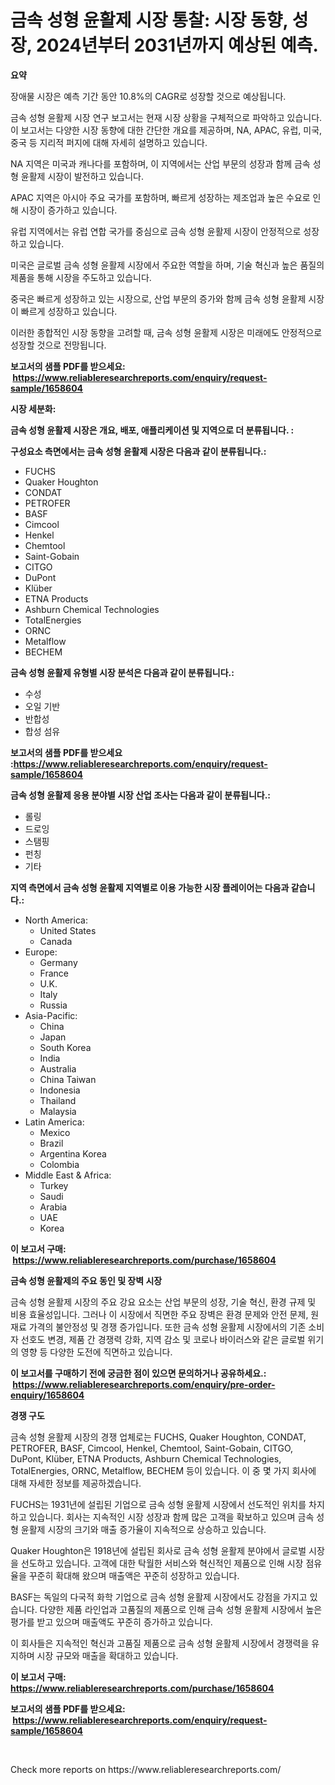 <p><h1>금속 성형 윤활제 시장 통찰: 시장 동향, 성장, 2024년부터 2031년까지 예상된 예측.</h1></p><p><strong>요약</strong></p>
<p><p>장애물 시장은 예측 기간 동안 10.8%의 CAGR로 성장할 것으로 예상됩니다.</p><p>금속 성형 윤활제 시장 연구 보고서는 현재 시장 상황을 구체적으로 파악하고 있습니다. 이 보고서는 다양한 시장 동향에 대한 간단한 개요를 제공하며, NA, APAC, 유럽, 미국, 중국 등 지리적 퍼지에 대해 자세히 설명하고 있습니다. </p><p>NA 지역은 미국과 캐나다를 포함하며, 이 지역에서는 산업 부문의 성장과 함께 금속 성형 윤활제 시장이 발전하고 있습니다. </p><p>APAC 지역은 아시아 주요 국가를 포함하며, 빠르게 성장하는 제조업과 높은 수요로 인해 시장이 증가하고 있습니다. </p><p>유럽 지역에서는 유럽 연합 국가를 중심으로 금속 성형 윤활제 시장이 안정적으로 성장하고 있습니다.</p><p>미국은 글로벌 금속 성형 윤활제 시장에서 주요한 역할을 하며, 기술 혁신과 높은 품질의 제품을 통해 시장을 주도하고 있습니다.</p><p>중국은 빠르게 성장하고 있는 시장으로, 산업 부문의 증가와 함께 금속 성형 윤활제 시장이 빠르게 성장하고 있습니다.</p><p>이러한 종합적인 시장 동향을 고려할 때, 금속 성형 윤활제 시장은 미래에도 안정적으로 성장할 것으로 전망됩니다.</p></p>
<p><strong>보고서의 샘플 PDF를 받으세요: &nbsp;<a href="https://www.reliableresearchreports.com/enquiry/request-sample/1658604">https://www.reliableresearchreports.com/enquiry/request-sample/1658604</a></strong></p>
<p><strong>시장 세분화:</strong></p>
<p><strong> 금속 성형 윤활제 시장은 개요, 배포, 애플리케이션 및 지역으로 더 분류됩니다. :</strong></p>
<p><strong>구성요소 측면에서는 금속 성형 윤활제 시장은 다음과 같이 분류됩니다.:</strong></p>
<p><ul><li>FUCHS</li><li>Quaker Houghton</li><li>CONDAT</li><li>PETROFER</li><li>BASF</li><li>Cimcool</li><li>Henkel</li><li>Chemtool</li><li>Saint-Gobain</li><li>CITGO</li><li>DuPont</li><li>Klüber</li><li>ETNA Products</li><li>Ashburn Chemical Technologies</li><li>TotalEnergies</li><li>ORNC</li><li>Metalflow</li><li>BECHEM</li></ul></p>
<p><strong> 금속 성형 윤활제 유형별 시장 분석은 다음과 같이 분류됩니다.:</strong></p>
<p><ul><li>수성</li><li>오일 기반</li><li>반합성</li><li>합성 섬유</li></ul></p>
<p><strong>보고서의 샘플 PDF를 받으세요 :<a href="https://www.reliableresearchreports.com/enquiry/request-sample/1658604">https://www.reliableresearchreports.com/enquiry/request-sample/1658604</a></strong></p>
<p><strong> 금속 성형 윤활제 응용 분야별 시장 산업 조사는 다음과 같이 분류됩니다.:</strong></p>
<p><ul><li>롤링</li><li>드로잉</li><li>스탬핑</li><li>펀칭</li><li>기타</li></ul></p>
<p><strong>지역 측면에서 금속 성형 윤활제 지역별로 이용 가능한 시장 플레이어는 다음과 같습니다.:</strong></p>
<p><ul>
    <li>
        North America:
        <ul>
            <li>United States</li>
            <li>Canada</li>
        </ul>
    </li>
    <li>
        Europe:
        <ul>
            <li>Germany</li>
            <li>France</li>
            <li>U.K.</li>
            <li>Italy</li>
            <li>Russia</li>
        </ul>
    </li>
    <li>
        Asia-Pacific:
        <ul>
            <li>China</li>
            <li>Japan</li>
            <li>South Korea</li>
            <li>India</li>
            <li>Australia</li>
            <li>China Taiwan</li>
            <li>Indonesia</li>
            <li>Thailand</li>
            <li>Malaysia</li>
        </ul>
    </li>
    <li>
        Latin America:
        <ul>
            <li>Mexico</li>
            <li>Brazil</li>
            <li>Argentina Korea</li>
            <li>Colombia</li>
        </ul>
    </li>
    <li>
        Middle East & Africa:
        <ul>
            <li>Turkey</li>
            <li>Saudi</li>
            <li>Arabia</li>
            <li>UAE</li>
            <li>Korea</li>
        </ul>
    </li>
    </ul></p>
<p><strong>이 보고서 구매: &nbsp;<a href="https://www.reliableresearchreports.com/purchase/1658604">https://www.reliableresearchreports.com/purchase/1658604</a></strong></p>
<p><strong>금속 성형 윤활제의 주요 동인 및 장벽 시장</strong></p>
<p><p>금속 성형 윤활제 시장의 주요 강요 요소는 산업 부문의 성장, 기술 혁신, 환경 규제 및 비용 효율성입니다. 그러나 이 시장에서 직면한 주요 장벽은 환경 문제와 안전 문제, 원재료 가격의 불안정성 및 경쟁 증가입니다. 또한 금속 성형 윤활제 시장에서의 기존 소비자 선호도 변경, 제품 간 경쟁력 강화, 지역 감소 및 코로나 바이러스와 같은 글로벌 위기의 영향 등 다양한 도전에 직면하고 있습니다.</p></p>
<p><strong>이 보고서를 구매하기 전에 궁금한 점이 있으면 문의하거나 공유하세요.: &nbsp;<a href="https://www.reliableresearchreports.com/enquiry/pre-order-enquiry/1658604">https://www.reliableresearchreports.com/enquiry/pre-order-enquiry/1658604</a></strong></p>
<p><strong>경쟁 구도</strong></p>
<p><p>금속 성형 윤활제 시장의 경쟁 업체로는 FUCHS, Quaker Houghton, CONDAT, PETROFER, BASF, Cimcool, Henkel, Chemtool, Saint-Gobain, CITGO, DuPont, Klüber, ETNA Products, Ashburn Chemical Technologies, TotalEnergies, ORNC, Metalflow, BECHEM 등이 있습니다. 이 중 몇 가지 회사에 대해 자세한 정보를 제공하겠습니다.</p><p>FUCHS는 1931년에 설립된 기업으로 금속 성형 윤활제 시장에서 선도적인 위치를 차지하고 있습니다. 회사는 지속적인 시장 성장과 함께 많은 고객을 확보하고 있으며 금속 성형 윤활제 시장의 크기와 매출 증가율이 지속적으로 상승하고 있습니다.</p><p>Quaker Houghton은 1918년에 설립된 회사로 금속 성형 윤활제 분야에서 글로벌 시장을 선도하고 있습니다. 고객에 대한 탁월한 서비스와 혁신적인 제품으로 인해 시장 점유율을 꾸준히 확대해 왔으며 매출액은 꾸준히 성장하고 있습니다.</p><p>BASF는 독일의 다국적 화학 기업으로 금속 성형 윤활제 시장에서도 강점을 가지고 있습니다. 다양한 제품 라인업과 고품질의 제품으로 인해 금속 성형 윤활제 시장에서 높은 평가를 받고 있으며 매출액도 꾸준히 증가하고 있습니다.</p><p>이 회사들은 지속적인 혁신과 고품질 제품으로 금속 성형 윤활제 시장에서 경쟁력을 유지하며 시장 규모와 매출을 확대하고 있습니다.</p></p>
<p><strong>이 보고서 구매: &nbsp; <a href="https://www.reliableresearchreports.com/purchase/1658604">https://www.reliableresearchreports.com/purchase/1658604</a></strong></p>
<p><strong>보고서의 샘플 PDF를 받으세요: &nbsp;<a href="https://www.reliableresearchreports.com/enquiry/request-sample/1658604">https://www.reliableresearchreports.com/enquiry/request-sample/1658604</a></strong><strong></strong></p>
<p>&nbsp;</p>
<p>Check more reports on https://www.reliableresearchreports.com/</p>